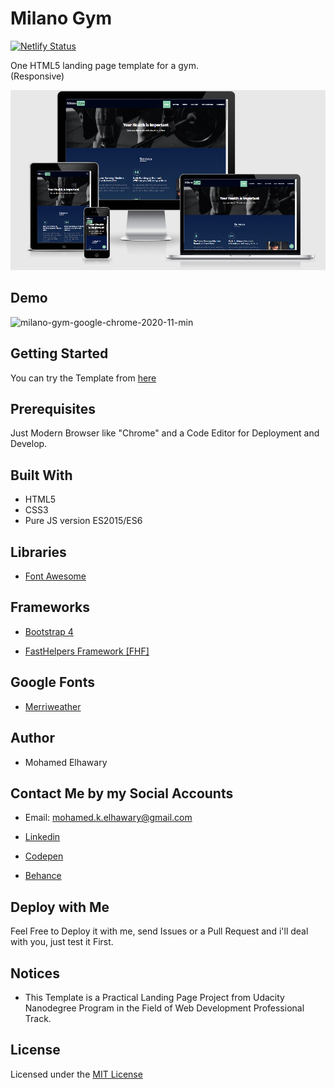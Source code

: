# Milano Gym

[![Netlify Status](https://api.netlify.com/api/v1/badges/d953de8d-576e-49e3-b842-6ff8fcc8c18e/deploy-status)](https://app.netlify.com/sites/milanogym/deploys)  

One HTML5 landing page template for a gym.  
(Responsive)

![Screenshot](mockup.png)  

## Demo
 
![milano-gym-google-chrome-2020-11-min](https://user-images.githubusercontent.com/69651552/98614657-92d05b80-2301-11eb-8743-1cf475f6b18e.gif)  

## Getting Started

You can try the Template from [here](https://milanogym.netlify.app/)

## Prerequisites

Just Modern Browser like "Chrome" and a Code Editor for Deployment and Develop.  

## Built With

* HTML5
* CSS3
* Pure JS version ES2015/ES6  

## Libraries  

* [Font Awesome](https://fontawesome.com/)  
  
## Frameworks 

* [Bootstrap 4](https://getbootstrap.com/)

* [FastHelpers Framework [FHF]](https://github.com/Mohamed-Elhawary/fasthelpers-framework-fhf)

## Google Fonts  

* [Merriweather](https://fonts.google.com/specimen/Merriweather) 

## Author

* Mohamed Elhawary  

## Contact Me by my Social Accounts

* Email: mohamed.k.elhawary@gmail.com  

* [Linkedin](https://www.linkedin.com/in/mohamed-elhawary14/)

* [Codepen](https://codepen.io/Mohamed-ElHawary)

* [Behance](https://www.behance.net/mohamed-elhawary14)

## Deploy with Me

Feel Free to Deploy it with me, send Issues or a Pull Request and i'll deal with you, just test it First.

## Notices

- This Template is a Practical Landing Page Project from Udacity Nanodegree Program in the Field of Web Development Professional Track.

## License

Licensed under the [MIT License](LICENSE)

